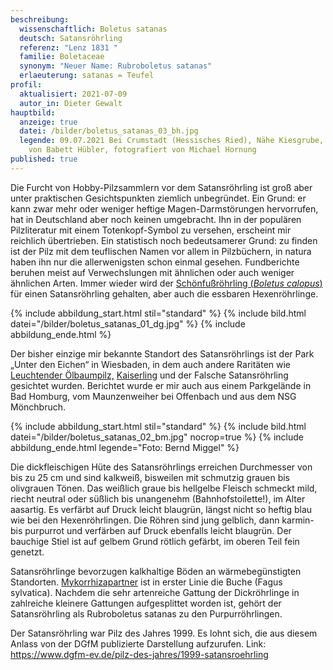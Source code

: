 ```yaml
---
beschreibung:
  wissenschaftlich: Boletus satanas
  deutsch: Satansröhrling
  referenz: "Lenz 1831 "
  familie: Boletaceae
  synonym: "Neuer Name: Rubroboletus satanas"
  erlaeuterung: satanas = Teufel
profil:
  aktualisiert: 2021-07-09
  autor_in: Dieter Gewalt
hauptbild:
  anzeige: true
  datei: /bilder/boletus_satanas_03_bh.jpg
  legende: 09.07.2021 Bei Crumstadt (Hessisches Ried), Nähe Kiesgrube, gefunden
    von Babett Hübler, fotografiert von Michael Hornung
published: true
---
```

Die Furcht von Hobby-Pilzsammlern vor dem Satansröhrling ist groß aber unter praktischen Gesichtspunkten ziemlich unbegründet. Ein Grund: er kann zwar mehr oder weniger heftige Magen-Darmstörungen hervorrufen, hat in Deutschland aber noch keinen umgebracht. Ihn in der populären Pilzliteratur mit einem Totenkopf-Symbol zu versehen, erscheint mir reichlich übertrieben. Ein statistisch noch bedeutsamerer Grund: zu finden ist der Pilz mit dem teuflischen Namen vor allem in Pilzbüchern, in natura haben ihn nur die allerwenigsten schon einmal gesehen. Fundberichte beruhen meist auf Verwechslungen mit ähnlichen oder auch weniger ähnlichen Arten. Immer wieder wird der [Schönfußröhrling (*Boletus calopus*)](/pilze/boletus-calopus-schönfußröhrling) für einen Satansröhrling gehalten, aber auch die essbaren Hexenröhrlinge.

{% include abbildung_start.html stil="standard" %}
{% include bild.html datei="/bilder/boletus_satanas_01_dg.jpg" %}
{% include abbildung_ende.html %}

Der bisher einzige mir bekannte Standort des Satansröhrlings ist der Park „Unter den Eichen“ in Wiesbaden, in dem auch andere Raritäten wie [Leuchtender Ölbaumpilz,](/pilze/omphalotus-olarius-leuchtender-ölbaumpilz) [Kaiserling](/pilze/amanita-caesarea-kaiserling) und der Falsche Satansröhrling gesichtet wurden. Berichtet wurde er mir auch aus einem Parkgelände in Bad Homburg, vom Maunzenweiher bei Offenbach und aus dem NSG Mönchbruch.

{% include abbildung_start.html stil="standard" %}
{% include bild.html datei="/bilder/boletus_satanas_02_bm.jpg" nocrop=true %}
{% include abbildung_ende.html legende="Foto: Bernd Miggel" %}

Die dickfleischigen Hüte des Satansröhrlings erreichen Durchmesser von bis zu 25 cm und sind kalkweiß, bisweilen mit schmutzig grauen bis olivgrauen Tönen. Das weißlich graue bis hellgelbe Fleisch schmeckt mild, riecht neutral oder süßlich bis unangenehm (Bahnhofstoilette!), im Alter aasartig. Es verfärbt auf Druck leicht blaugrün, längst nicht so heftig blau wie bei den Hexenröhrlingen. Die Röhren sind jung gelblich, dann karmin- bis purpurrot und verfärben auf Druck ebenfalls leicht blaugrün. Der bauchige Stiel ist auf gelbem Grund rötlich gefärbt, im oberen Teil fein genetzt.

Satansröhrlinge bevorzugen kalkhaltige Böden an wärmebegünstigten Standorten. [Mykorrhizapartner](Mykorrhiza "Glossar") ist in erster Linie die Buche (Fagus sylvatica). Nachdem die sehr artenreiche Gattung der Dickröhrlinge in zahlreiche kleinere Gattungen aufgesplittet worden ist, gehört der Satansröhrling als Rubroboletus satanas zu den Purpurröhrlingen.

Der Satansröhrling war Pilz des Jahres 1999. Es lohnt sich, die aus diesem Anlass von der DGfM publizierte Darstellung aufzurufen. Link: <https://www.dgfm-ev.de/pilz-des-jahres/1999-satansroehrling>